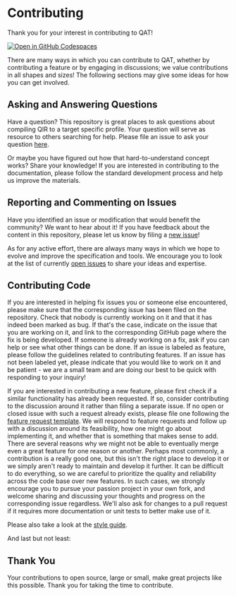 # Contributing

Thank you for your interest in contributing to QAT!

[![Open in GitHub Codespaces](https://github.com/codespaces/badge.svg)](https://github.com/codespaces/new?hide_repo_select=true&ref=main&repo=536332279&machine=standardLinux32gb&devcontainer_path=.devcontainer%2Fdevcontainer.json&location=WestUs2)

There are many ways in which you can contribute to QAT, whether by contributing
a feature or by engaging in discussions; we value contributions in all shapes
and sizes! The following sections may give some ideas for how you can get
involved.

## Asking and Answering Questions

Have a question? This repository is great places to ask questions about
compiling QIR to a target specific profile. Your question will serve as resource
to others searching for help. Please file an issue to ask your question
[here](https://github.com/qir-alliance/qat/issues/new).

Or maybe you have figured out how that hard-to-understand concept works? Share
your knowledge! If you are interested in contributing to the documentation,
please follow the standard development process and help us improve the
materials.

## Reporting and Commenting on Issues

Have you identified an issue or modification that would benefit the community?
We want to hear about it! If you have feedback about the content in this
repository, please let us know by filing a
[new issue](https://github.com/qir-alliance/qat/issues/new)!

As for any active effort, there are always many ways in which we hope to evolve
and improve the specification and tools. We encourage you to look at the list of
currently [open issues](https://github.com/qir-alliance/qat/issues) to share
your ideas and expertise.

## Contributing Code

If you are interested in helping fix issues you or someone else encountered,
please make sure that the corresponding issue has been filed on the repository.
Check that nobody is currently working on it and that it has indeed been marked
as bug. If that's the case, indicate on the issue that you are working on it,
and link to the corresponding GitHub page where the fix is being developed. If
someone is already working on a fix, ask if you can help or see what other
things can be done. If an issue is labeled as feature, please follow the
guidelines related to contributing features. If an issue has not been labeled
yet, please indicate that you would like to work on it and be patient - we are a
small team and are doing our best to be quick with responding to your inquiry!

If you are interested in contributing a new feature, please first check if a
similar functionality has already been requested. If so, consider contributing
to the discussion around it rather than filing a separate issue. If no open or
closed issue with such a request already exists, please file one following the
[feature request template](https://github.com/qir-alliance/qat/issues/new?assignees=&labels=feature&template=feature_request.md&title=).
We will respond to feature requests and follow up with a discussion around its
feasibility, how one might go about implementing it, and whether that is
something that makes sense to add. There are several reasons why we might not be
able to eventually merge even a great feature for one reason or another. Perhaps
most commonly, a contribution is a really good one, but this isn't the right
place to develop it or we simply aren't ready to maintain and develop it
further. It can be difficult to do everything, so we are careful to prioritize
the quality and reliability across the code base over new features. In such
cases, we strongly encourage you to pursue your passion project in your own
fork, and welcome sharing and discussing your thoughts and progress on the
corresponding issue regardless. We'll also ask for changes to a pull request if
it requires more documentation or unit tests to better make use of it.

Please also take a look at the [style guide](styleguide.md).

And last but not least:

## Thank You

Your contributions to open source, large or small, make great projects like this
possible. Thank you for taking the time to contribute.
